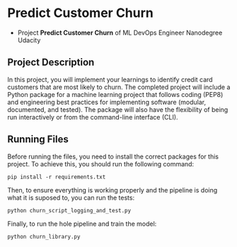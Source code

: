 # Predict Customer Churn

- Project **Predict Customer Churn** of ML DevOps Engineer Nanodegree Udacity

## Project Description


In this project, you will implement your learnings to identify credit card customers that are most likely to churn. The completed project will include a Python package for a machine learning project that follows coding (PEP8) and engineering best practices for implementing software (modular, documented, and tested). The package will also have the flexibility of being run interactively or from the command-line interface (CLI).


## Running Files

Before running the files, you need to install the correct packages for this project. To achieve this, you should run the following command:
```
pip install -r requirements.txt
```

Then, to ensure everything is working properly and the pipeline is doing what it is suposed to, you can run the tests:
```
python churn_script_logging_and_test.py
```

Finally, to run the hole pipeline and train the model:
```
python churn_library.py
```